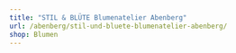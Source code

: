 ```yaml
---
title: "STIL & BLÜTE Blumenatelier Abenberg"
url: /abenberg/stil-und-bluete-blumenatelier-abenberg/
shop: Blumen
---
```

